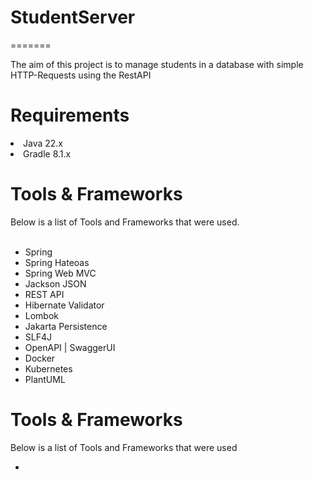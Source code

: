 # StudentServer
=======
<div>
  The aim of this project is to manage students in a database with simple HTTP-Requests using the RestAPI
</div>

# Requirements
<li> Java 22.x</li>
<li> Gradle 8.1.x</li>

# Tools & Frameworks

<div>
  Below is a list of Tools and Frameworks that were used.
</div>
<br>
<ul>
  <li>Spring</li>
  <li>Spring Hateoas</li>
  <li>Spring Web MVC</li>
  <li>Jackson JSON</li>
  <li>REST API</li>
  <li>Hibernate Validator</li>
  <li>Lombok</li>
  <li>Jakarta Persistence</li>
  <li>SLF4J</li>
  <li>OpenAPI | SwaggerUI</li>
  <li>Docker</li>
  <li>Kubernetes</li>
  <li>PlantUML</li>
</ul>

# Tools & Frameworks

<div>
  Below is a list of Tools and Frameworks that were used

  <ul>
    <li>
  </ul>
</div>